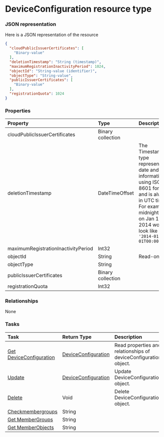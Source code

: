 # DeviceConfiguration resource type



### JSON representation

Here is a JSON representation of the resource

<!-- {
  "blockType": "resource",
  "optionalProperties": [

  ],
  "@odata.type": "microsoft.graph.deviceconfiguration"
}-->

```json
{
  "cloudPublicIssuerCertificates": [
    "Binary-value"
  ],
  "deletionTimestamp": "String (timestamp)",
  "maximumRegistrationInactivityPeriod": 1024,
  "objectId": "String-value (identifier)",
  "objectType": "String-value",
  "publicIssuerCertificates": [
    "Binary-value"
  ],
  "registrationQuota": 1024
}

```
### Properties
| Property	   | Type	|Description|
|:---------------|:--------|:----------|
|cloudPublicIssuerCertificates|Binary collection||
|deletionTimestamp|DateTimeOffset|The Timestamp type represents date and time information using ISO 8601 format and is always in UTC time. For example, midnight UTC on Jan 1, 2014 would look like this: `'2014-01-01T00:00:00Z'`|
|maximumRegistrationInactivityPeriod|Int32||
|objectId|String| Read-only.|
|objectType|String||
|publicIssuerCertificates|Binary collection||
|registrationQuota|Int32||

### Relationships
None


### Tasks

| Task		   | Return Type	|Description|
|:---------------|:--------|:----------|
|[Get DeviceConfiguration](../api/deviceconfiguration_get.md) | [DeviceConfiguration](deviceconfiguration.md) |Read properties and relationships of deviceConfiguration object.|
|[Update](../api/deviceconfiguration_update.md) | [DeviceConfiguration](deviceconfiguration.md)	|Update DeviceConfiguration object. |
|[Delete](../api/deviceconfiguration_delete.md) | Void	|Delete DeviceConfiguration object. |
|[Checkmembergroups](../api/deviceconfiguration_checkmembergroups.md)|String||
|[Get MemberGroups](../api/deviceconfiguration_getmembergroups.md)|String||
|[Get MemberObjects](../api/deviceconfiguration_getmemberobjects.md)|String||

<!-- uuid: 43c20cb1-5342-4b74-8c63-18ce2d429c87
2015-10-19 08:55:33 UTC -->
<!-- {
  "type": "#page.annotation",
  "description": "DeviceConfiguration resource",
  "keywords": "",
  "section": "documentation",
  "tocPath": ""
}-->